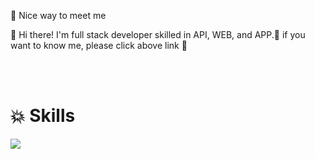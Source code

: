 🤞 Nice way to meet me
   

👋  Hi there! I'm full stack developer skilled in API, WEB, and APP.🚀
if you want to know me, please click above link 🫧

<br><br>
# 💥 Skills
<img src="https://img.shields.io/badge/Android-3DDC84?style=flat-square&logo=Android&logoColor=white"/>

<!--
**Jeoniee/Jeoniee** is a ✨ _special_ ✨ repository because its `README.md` (this file) appears on your GitHub profile.

Here are some ideas to get you started:

- 🔭 I’m currently working on ...
- 🌱 I’m currently learning ...
- 👯 I’m looking to collaborate on ...
- 🤔 I’m looking for help with ...
- 💬 Ask me about ...
- 📫 How to reach me: ...
- 😄 Pronouns: ...
- ⚡ Fun fact: ...
-->
